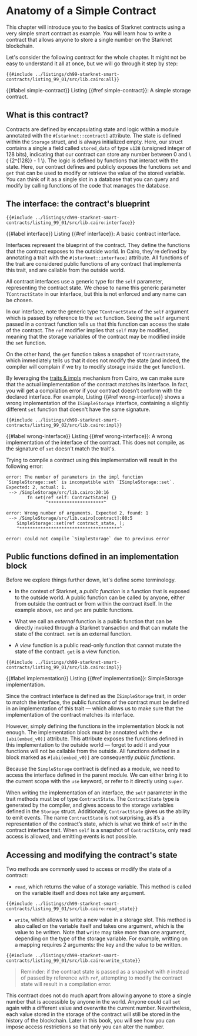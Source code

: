 # Anatomy of a Simple Contract

This chapter will introduce you to the basics of Starknet contracts using a very simple smart contract as example. You will learn how to write a contract that allows anyone to store a single number on the Starknet blockchain.

Let's consider the following contract for the whole chapter. It might not be easy to understand it all at once, but we will go through it step by step:

```rust,noplayground
{{#include ../listings/ch99-starknet-smart-contracts/listing_99_01/src/lib.cairo:all}}
```

{{#label simple-contract}}
<span class="caption">Listing {{#ref simple-contract}}: A simple storage contract.</span>

## What is this contract?

Contracts are defined by encapsulating state and logic within a module annotated with the `#[starknet::contract]` attribute.
The state is defined within the `Storage` struct, and is always initialized empty. Here, our struct contains a single a field called `stored_data` of type `u128` (unsigned integer of 128 bits), indicating that our contract can store any number between 0 and \\( {2^{128}} - 1 \\).
The logic is defined by functions that interact with the state. Here, our contract defines and publicly exposes the functions `set` and `get` that can be used to modify or retrieve the value of the stored variable.
You can think of it as a single slot in a database that you can query and modify by calling functions of the code that manages the database.

## The interface: the contract's blueprint

```rust,noplayground
{{#include ../listings/ch99-starknet-smart-contracts/listing_99_01/src/lib.cairo:interface}}
```

{{#label interface}}
<span class="caption">Listing {{#ref interface}}: A basic contract interface.</span>


Interfaces represent the blueprint of the contract. They define the functions that the contract exposes to the outside world. In Cairo, they're defined by annotating a trait with the `#[starknet::interface]` attribute. All functions of the trait are considered public functions of any contract that implements this trait, and are callable from the outside world.

All contract interfaces use a generic type for the `self` parameter, representing the contract state. We chose to name this generic parameter `TContractState` in our interface, but this is not enforced and any name can be chosen.

In our interface, note the generic type `TContractState` of the `self` argument which is passed by reference to the `set` function. Seeing the `self` argument passed in a contract function tells us that this function can access the state of the contract. The `ref` modifier implies that `self` may be modified, meaning that the storage variables of the contract may be modified inside the `set` function.

On the other hand, the `get` function takes a snapshot of `TContractState`, which immediately tells us that it does not modify the state (and indeed, the compiler will complain if we try to modify storage inside the `get` function).

By leveraging the [traits & impls](./ch08-02-traits-in-cairo.md) mechanism from Cairo, we can make sure that the actual implementation of the contract matches its interface. In fact, you will get a compilation error if your contract doesn’t conform with the declared interface. For example, Listing {{#ref wrong-interface}} shows a wrong implementation of the `ISimpleStorage` interface, containing a slightly different `set` function that doesn't have the same signature.

```rust,noplayground
{{#include ../listings/ch99-starknet-smart-contracts/listing_99_02/src/lib.cairo:impl}}
```

{{#label wrong-interface}}
<span class="caption">Listing {{#ref wrong-interface}}: A wrong implementation of the interface of the contract. This does not compile, as the signature of `set` doesn't match the trait's.

Trying to compile a contract using this implementation will result in the following error:

```shell
error: The number of parameters in the impl function `SimpleStorage::set` is incompatible with `ISimpleStorage::set`. Expected: 2, actual: 1.
 --> /SimpleStorage/src/lib.cairo:20:16
        fn set(ref self: ContractState) {}
               ^*********************^

error: Wrong number of arguments. Expected 2, found: 1
 --> /SimpleStorage/src/lib.cairo[contract]:80:5
    SimpleStorage::set(ref contract_state, );
    ^**************************************^

error: could not compile `SimpleStorage` due to previous error
```

## Public functions defined in an implementation block

Before we explore things further down, let's define some terminology.

- In the context of Starknet, a _public function_ is a function that is exposed to the outside world. A public function can be called by anyone, either from outside the contract or from within the contract itself. In the example above, `set` and `get` are public functions.

- What we call an _external_ function is a public function that can be directly invoked through a Starknet transaction and that can mutate the state of the contract. `set` is an external function.

- A _view_ function is a public read-only function that cannot mutate the state of the contract. `get` is a view function.

```rust,noplayground
{{#include ../listings/ch99-starknet-smart-contracts/listing_99_01/src/lib.cairo:impl}}
```

{{#label implementation}}
<span class="caption">Listing {{#ref implementation}}: SimpleStorage implementation.</span>

Since the contract interface is defined as the `ISimpleStorage` trait, in order to match the interface, the public functions of the contract must be defined in an implementation of this trait — which allows us to make sure that the implementation of the contract matches its interface.

However, simply defining the functions in the implementation block is not enough. The implementation block must be annotated with the `#[abi(embed_v0)]` attribute. This attribute exposes the functions defined in this implementation to the outside world — forget to add it and your functions will not be callable from the outside. All functions defined in a block marked as `#[abi(embed_v0)]` are consequently _public functions_.

Because the `SimpleStorage` contract is defined as a module, we need to access the interface defined in the parent module. We can either bring it to the current scope with the `use` keyword, or refer to it directly using `super`.

When writing the implementation of an interface, the `self` parameter in the trait methods must be of type `ContractState`. The `ContractState` type is generated by the compiler, and gives access to the storage variables defined in the `Storage` struct.
Additionally, `ContractState` gives us the ability to emit events. The name `ContractState` is not surprising, as it’s a representation of the contract’s state, which is what we think of `self` in the contract interface trait.
When `self` is a snapshot of `ContractState`, only read access is allowed, and emitting events is not possible.

## Accessing and modifying the contract's state

Two methods are commonly used to access or modify the state of a contract:
- `read`, which returns the value of a storage variable. This method is called on the variable itself and does not take any argument.
  
```rust,noplayground
{{#include ../listings/ch99-starknet-smart-contracts/listing_99_01/src/lib.cairo:read_state}}
```

- `write`, which allows to write a new value in a storage slot. This method is also called on the variable itself and takes one argument, which is the value to be written. Note that `write` may take more than one argument, depending on the type of the storage variable. For example, writting on a mapping requires 2 arguments: the key and the value to be written.
  
```rust,noplayground
{{#include ../listings/ch99-starknet-smart-contracts/listing_99_01/src/lib.cairo:write_state}}
```

> Reminder: if the contract state is passed as a snapshot with `@` instead of passed by reference with `ref`, attempting to modify the contract state will result in a compilation error.

This contract does not do much apart from allowing anyone to store a single number that is accessible by anyone in the world. Anyone could call `set` again with a different value and overwrite the current number. Nevertheless, each value stored in the storage of the contract will still be stored in the history of the blockchain. Later in this book, you will see how you can impose access restrictions so that only you can alter the number.
